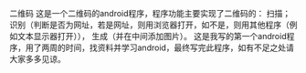 二维码
这是一个二维码的android程序，程序功能主要实现了二维码的：
扫描；
识别（判断是否为网址，若是网址，则用浏览器打开，如不是，则用其他程序（例如文本显示器打开）），
生成（并在中间添加图片）。
这是我写的第一个android程序，用了两周的时间，找资料并学习android，最终写完此程序，如有不足之处请大家多多见谅。